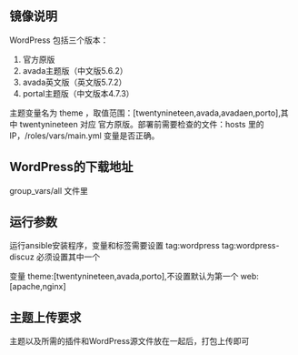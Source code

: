 ## 镜像说明

WordPress 包括三个版本：
1. 官方原版
2. avada主题版（中文版5.6.2）
3. avada英文版（英文版5.7.2）
3. portal主题版（中文版本4.7.3）

主题变量名为 theme ，取值范围：[twentynineteen,avada,avadaen,porto],其中 twentynineteen 对应
官方原版。部署前需要检查的文件：hosts 里的IP，/roles/vars/main.yml 变量是否正确。

## WordPress的下载地址
group_vars/all 文件里

## 运行参数
运行ansible安装程序，变量和标签需要设置
tag:wordpress
tag:wordpress-discuz
必须设置其中一个

变量
theme:[twentynineteen,avada,porto],不设置默认为第一个
web:[apache,nginx]

## 主题上传要求
主题以及所需的插件和WordPress源文件放在一起后，打包上传即可




